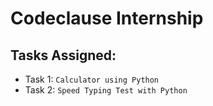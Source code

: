 # Codeclause Internship
## Tasks Assigned: 
- Task 1: `Calculator using Python`
- Task 2: `Speed Typing Test with Python`
